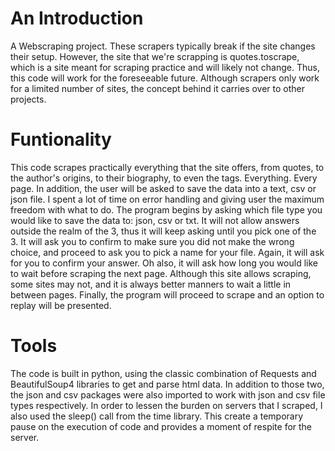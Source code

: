 # An Introduction
A Webscraping project. These scrapers typically break if the site changes their setup.
However, the site that we're scrapping is quotes.toscrape, which is a site meant for scraping practice and will likely not change. Thus, this code will work for the foreseeable future. Although scrapers only work for a limited number of sites, the concept behind it carries over to other projects.

# Funtionality
This code scrapes practically everything that the site offers, from quotes, to the author's origins, to their biography, to even the tags. Everything. Every page. In addition, the user will be asked to save the data into a text, csv or json file. I spent a lot of time on error handling and giving user the maximum freedom with what to do.
The program begins by asking which file type you would like to save the data to: json, csv or txt. It will not allow answers outside the realm of the 3, thus it will keep asking until you pick one of the 3. It will ask you to confirm to make sure you did not make the wrong choice, and proceed to ask you to pick a name for your file. Again, it will ask for you to confirm your answer. Oh also, it will ask how long you would like to wait before scraping the next page. Although this site allows scraping, some sites may not, and it is always better manners to wait a little in between pages. Finally, the program will proceed to scrape and an option to replay will be presented. 

# Tools

The code is built in python, using the classic combination of Requests and BeautifulSoup4 libraries to get and parse html data.
In addition to those two, the json and csv packages were also imported to work with json and csv file types respectively. In order to lessen the burden on servers that I scraped, I also used the sleep() call from the time library. This create a temporary pause on the execution of code and provides a moment of respite for the server. 



